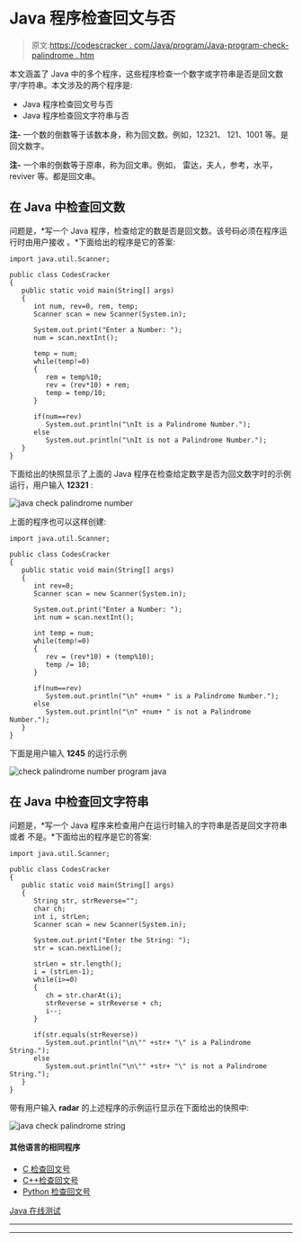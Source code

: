 # Java 程序检查回文与否

> 原文:[https://codescracker . com/Java/program/Java-program-check-palindrome . htm](https://codescracker.com/java/program/java-program-check-palindrome.htm)

本文涵盖了 Java 中的多个程序，这些程序检查一个数字或字符串是否是回文数字/字符串。本文涉及的两个程序是:

*   Java 程序检查回文号与否
*   Java 程序检查回文字符串与否

**注-** 一个数的倒数等于该数本身，称为回文数。例如，12321、 121、1001 等。是回文数字。

**注-** 一个串的倒数等于原串，称为回文串。例如， 雷达，夫人，参考，水平，reviver 等。都是回文串。

## 在 Java 中检查回文数

问题是，*写一个 Java 程序，检查给定的数是否是回文数。该号码必须在程序运行时由用户接收 。*下面给出的程序是它的答案:

```
import java.util.Scanner;

public class CodesCracker
{
   public static void main(String[] args)
   {
      int num, rev=0, rem, temp;
      Scanner scan = new Scanner(System.in);

      System.out.print("Enter a Number: ");
      num = scan.nextInt();

      temp = num;
      while(temp!=0)
      {
         rem = temp%10;
         rev = (rev*10) + rem;
         temp = temp/10;
      }

      if(num==rev)
         System.out.println("\nIt is a Palindrome Number.");
      else
         System.out.println("\nIt is not a Palindrome Number.");
   }
}
```

下面给出的快照显示了上面的 Java 程序在检查给定数字是否为回文数字时的示例运行，用户输入 **12321** :

![java check palindrome number](../Images/bee542ca0a703ba4c61ee2fdc6e55541.png)

上面的程序也可以这样创建:

```
import java.util.Scanner;

public class CodesCracker
{
   public static void main(String[] args)
   {
      int rev=0;
      Scanner scan = new Scanner(System.in);

      System.out.print("Enter a Number: ");
      int num = scan.nextInt();

      int temp = num;
      while(temp!=0)
      {
         rev = (rev*10) + (temp%10);
         temp /= 10;
      }

      if(num==rev)
         System.out.println("\n" +num+ " is a Palindrome Number.");
      else
         System.out.println("\n" +num+ " is not a Palindrome Number.");
   }
}
```

下面是用户输入 **1245** 的运行示例

![check palindrome number program java](../Images/354903d6aee3d244f92b4af988e082e8.png)

## 在 Java 中检查回文字符串

问题是，*写一个 Java 程序来检查用户在运行时输入的字符串是否是回文字符串或者 不是。*下面给出的程序是它的答案:

```
import java.util.Scanner;

public class CodesCracker
{
   public static void main(String[] args)
   {
      String str, strReverse="";
      char ch;
      int i, strLen;
      Scanner scan = new Scanner(System.in);

      System.out.print("Enter the String: ");
      str = scan.nextLine();

      strLen = str.length();
      i = (strLen-1);
      while(i>=0)
      {
         ch = str.charAt(i);
         strReverse = strReverse + ch;
         i--;
      }

      if(str.equals(strReverse))
         System.out.println("\n\"" +str+ "\" is a Palindrome String.");
      else
         System.out.println("\n\"" +str+ "\" is not a Palindrome String.");
   }
}
```

带有用户输入 **radar** 的上述程序的示例运行显示在下面给出的快照中:

![java check palindrome string](../Images/b7bd360a78812512dae6a6a327252b7f.png)

#### 其他语言的相同程序

*   [C 检查回文号](/c/program/c-program-palindrome-number.htm)
*   [C++检查回文号](/cpp/program/cpp-program-palindrome-number.htm)
*   [Python 检查回文号](/python/program/python-program-check-palindrome.htm)

[Java 在线测试](/exam/showtest.php?subid=1)

* * *

* * *